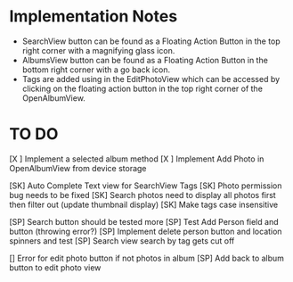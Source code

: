 # Implementation Notes

 - SearchView button can be found as a Floating Action Button in the top right corner with a magnifying glass icon.
 - AlbumsView button can be found as a Floating Action Button in the bottom right corner with a go back icon.
 - Tags are added using in the EditPhotoView which can be accessed by clicking on the floating action button in the top right corner of the OpenAlbumView.

# TO DO

[X ] Implement a selected album method
[X ] Implement Add Photo in OpenAlbumView from device storage


[SK] Auto Complete Text view for SearchView Tags
[SK] Photo permission bug needs to be fixed
[SK] Search photos need to display all photos first then filter out (update thumbnail display)
[SK] Make tags case insensitive

[SP] Search button should be tested more
[SP] Test Add Person field and button (throwing error?)
[SP] Implement delete person button and location spinners and test
[SP] Search view search by tag gets cut off



[] Error for edit photo button if not photos in album
[SP] Add back to album button to edit photo view


